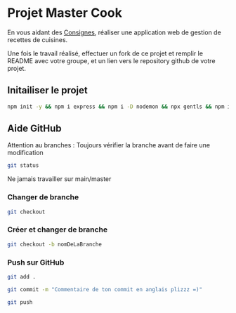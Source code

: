 
# Projet Master Cook

En vous aidant des [Consignes](Consignes.md), réaliser une application web de gestion de recettes de cuisines.

Une fois le travail réalisé, effectuer un fork de ce projet et remplir le README avec votre groupe, et un lien vers le repository github de votre projet.


## Initailiser le projet

```bash
npm init -y && npm i express && npm i -D nodemon && npx gentls && npm i cross-env  && npm i uuid
```


## Aide GitHub

Attention au branches : Toujours vérifier la branche avant de faire une modification

```bash
git status
```


Ne jamais travailler sur main/master

### Changer de branche

```bash
git checkout
```

### Créer et changer de branche 

```bash
git checkout -b nomDeLaBranche
```

### Push sur GitHub

```bash
git add .
```

```bash
git commit -m "Commentaire de ton commit en anglais plizzz =)"
```

```bash
git push
```